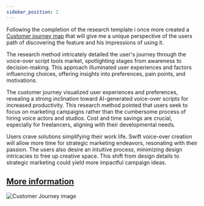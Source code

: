```yaml
---
sidebar_position: 2
---
```


Following the completion of the research template i once more created a 
[Customer journey map](https://www.canva.com/design/DAF28VFhotQ/_DZRsNuFiJrpRSpSi2nbuw/edit?utm_content=DAF28VFhotQ&utm_campaign=designshare&utm_medium=link2&utm_source=sharebutton) that will give me a unique perspective of the users path of discovering the feature and his impressions of using it.  

The research method intricately detailed the user's journey through the voice-over script tools market, spotlighting stages from awareness to decision-making. This approach illuminated user experiences and factors influencing choices, offering insights into preferences, pain points, and motivations.

The customer journey visualized user experiences and preferences, revealing a strong inclination toward AI-generated voice-over scripts for increased productivity. This research method pointed that users seek to focus on marketing campaigns rather than the cumbersome process of hiring voice actors and studios. Cost and time savings are crucial, especially for freelancers, aligning with their developmental needs.

Users crave solutions simplifying their work life. Swift voice-over creation will allow more time for strategic marketing endeavors, resonating with their passion. The users also desire an intuitive process, minimizing design intricacies to free up creative space. This shift from design details to strategic marketing could yield more impactful campaign ideas.

## [More information](../Research%20Report/2nd%20Research%20Phase/Customer%20Journey.md)

![Customer Journey image](../img/customerJourneyVoiceOver.png)